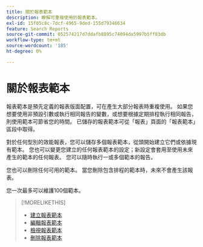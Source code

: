 ```yaml
---
title: 關於報表範本
description: 瞭解可重複使用的報表範本。
exl-id: 15f05c8c-7dcf-4965-9ded-155d79346634
feature: Search Reports
source-git-commit: 052574217d7ddafb8895c74094da5997b5ff83db
workflow-type: tm+mt
source-wordcount: '185'
ht-degree: 0%

---
```


# 關於報表範本

報表範本是預先定義的報表版面配置，可在產生大部分報表時重複使用。 如果您想要使用非預設引數或執行相同報告的變數，或想要根據定期排程執行相同報告，則使用範本可節省您的時間。 已儲存的報表範本可從「報表」頁面的「報表範本」區段中取得。

對於任何型別的效能報表，您可以儲存多個報表範本，從頭開始建立它們或依據現有範本。 您也可以變更您建立的任何報表範本的設定；新設定會套用至使用未來產生的範本的任何報表。 您可以隨時執行一或多個範本的報告。

您也可以刪除任何可用的範本。 當您刪除包含排程的範本時，未來不會產生該報表。

您一次最多可以維護100個範本。

>[!MORELIKETHIS]
>
>* [建立報表範本](template-create.md)
>* [編輯報表範本](template-edit.md)
>* [檢視報表範本](template-view.md)
>* [刪除報表範本](template-delete.md)
